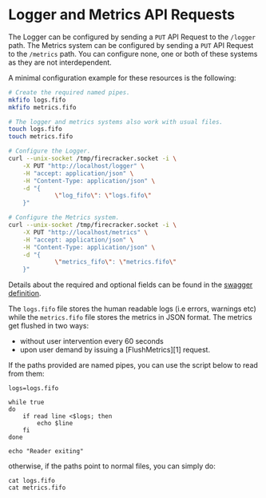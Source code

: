 # Logger and Metrics API Requests

The Logger can be configured by sending a `PUT` API Request to the `/logger`
path.
The Metrics system can be configured by sending a `PUT` API Request to the
`/metrics` path.
You can configure none, one or both of these systems as they are not
interdependent.

A minimal configuration example for these resources is the following:

```bash
# Create the required named pipes.
mkfifo logs.fifo
mkfifo metrics.fifo

# The logger and metrics systems also work with usual files.
touch logs.fifo
touch metrics.fifo

# Configure the Logger.
curl --unix-socket /tmp/firecracker.socket -i \
    -X PUT "http://localhost/logger" \
    -H "accept: application/json" \
    -H "Content-Type: application/json" \
    -d "{
             \"log_fifo\": \"logs.fifo\"
    }"

# Configure the Metrics system.
curl --unix-socket /tmp/firecracker.socket -i \
    -X PUT "http://localhost/metrics" \
    -H "accept: application/json" \
    -H "Content-Type: application/json" \
    -d "{
             \"metrics_fifo\": \"metrics.fifo\"
    }"
```

Details about the required and optional fields can be found in the
[swagger definition](../../src/api_server/swagger/firecracker.yaml).

The `logs.fifo` file stores the human readable logs (i.e errors,
warnings etc) while the `metrics.fifo` file stores the metrics
in JSON format. The metrics get flushed in two ways:

* without user intervention every 60 seconds
* upon user demand by issuing a [FlushMetrics][1] request.

If the paths provided are named pipes, you can use the script below to
read from them:

```shell script
logs=logs.fifo

while true
do
    if read line <$logs; then
        echo $line
    fi
done

echo "Reader exiting"

```

otherwise, if the paths point to normal files, you can simply do:

```shell script
cat logs.fifo
cat metrics.fifo
```
